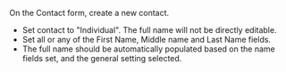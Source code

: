 On the Contact form, create a new contact.

- Set contact to "Individual". The full name will not be directly
  editable.
- Set all or any of the First Name, Middle name and Last Name fields.
- The full name should be automatically populated based on the name
  fields set, and the general setting selected.
